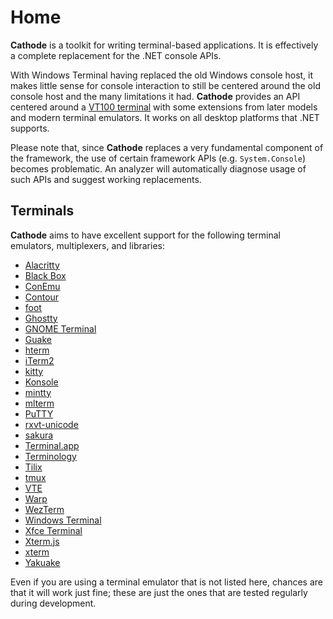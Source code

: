 # Home

**Cathode** is a toolkit for writing terminal-based applications. It is
effectively a complete replacement for the .NET console APIs.

With Windows Terminal having replaced the old Windows console host, it makes
little sense for console interaction to still be centered around the old console
host and the many limitations it had. **Cathode** provides an API centered
around a [VT100 terminal](https://vt100.net) with some extensions from later
models and modern terminal emulators. It works on all desktop platforms that
.NET supports.

Please note that, since **Cathode** replaces a very fundamental component of the
framework, the use of certain framework APIs (e.g. `System.Console`) becomes
problematic. An analyzer will automatically diagnose usage of such APIs and
suggest working replacements.

## Terminals

**Cathode** aims to have excellent support for the following terminal emulators,
multiplexers, and libraries:

* [Alacritty](https://alacritty.org)
* [Black Box](https://gitlab.gnome.org/raggesilver/blackbox)
* [ConEmu](https://conemu.github.io)
* [Contour](https://contour-terminal.org)
* [foot](https://codeberg.org/dnkl/foot)
* [Ghostty](https://ghostty.org)
* [GNOME Terminal](https://help.gnome.org/users/gnome-terminal/stable)
* [Guake](http://guake.org)
* [hterm](https://hterm.org)
* [iTerm2](https://iterm2.com)
* [kitty](https://sw.kovidgoyal.net/kitty)
* [Konsole](https://konsole.kde.org)
* [mintty](https://mintty.github.io)
* [mlterm](http://mlterm.sourceforge.net)
* [PuTTY](https://www.putty.org)
* [rxvt-unicode](http://software.schmorp.de/pkg/rxvt-unicode.html)
* [sakura](https://www.pleyades.net/david/projects/sakura)
* [Terminal.app](https://support.apple.com/guide/terminal/welcome/mac)
* [Terminology](https://terminolo.gy)
* [Tilix](https://gnunn1.github.io/tilix-web)
* [tmux](https://github.com/tmux/tmux/wiki)
* [VTE](https://gitlab.gnome.org/GNOME/vte)
* [Warp](https://www.warp.dev)
* [WezTerm](https://wezfurlong.org/wezterm)
* [Windows Terminal](https://aka.ms/terminal)
* [Xfce Terminal](https://docs.xfce.org/apps/terminal/start)
* [Xterm.js](https://xtermjs.org)
* [xterm](https://invisible-island.net/xterm)
* [Yakuake](https://apps.kde.org/yakuake)

Even if you are using a terminal emulator that is not listed here, chances are
that it will work just fine; these are just the ones that are tested regularly
during development.
